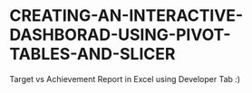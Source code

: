 # CREATING-AN-INTERACTIVE-DASHBORAD-USING-PIVOT-TABLES-AND-SLICER
Target vs Achievement Report in Excel using Developer Tab :)
